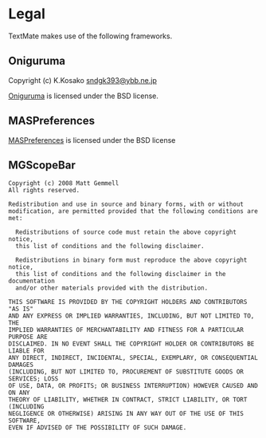 # Legal

TextMate makes use of the following frameworks.

## Oniguruma

Copyright (c) K.Kosako <sndgk393@ybb.ne.jp>

[Oniguruma][] is licensed under the BSD license.

[Oniguruma]: http://www.geocities.jp/kosako3/oniguruma/

## MASPreferences

[MASPreferences][] is licensed under the BSD license

[MASPreferences]: https://github.com/shpakovski/MASPreferences

## MGScopeBar

	Copyright (c) 2008 Matt Gemmell
	All rights reserved.

	Redistribution and use in source and binary forms, with or without
	modification, are permitted provided that the following conditions are met:

	  Redistributions of source code must retain the above copyright notice,
	  this list of conditions and the following disclaimer.

	  Redistributions in binary form must reproduce the above copyright notice,
	  this list of conditions and the following disclaimer in the documentation
	  and/or other materials provided with the distribution.

	THIS SOFTWARE IS PROVIDED BY THE COPYRIGHT HOLDERS AND CONTRIBUTORS "AS IS"
	AND ANY EXPRESS OR IMPLIED WARRANTIES, INCLUDING, BUT NOT LIMITED TO, THE
	IMPLIED WARRANTIES OF MERCHANTABILITY AND FITNESS FOR A PARTICULAR PURPOSE ARE
	DISCLAIMED. IN NO EVENT SHALL THE COPYRIGHT HOLDER OR CONTRIBUTORS BE LIABLE FOR
	ANY DIRECT, INDIRECT, INCIDENTAL, SPECIAL, EXEMPLARY, OR CONSEQUENTIAL DAMAGES
	(INCLUDING, BUT NOT LIMITED TO, PROCUREMENT OF SUBSTITUTE GOODS OR SERVICES; LOSS
	OF USE, DATA, OR PROFITS; OR BUSINESS INTERRUPTION) HOWEVER CAUSED AND ON ANY
	THEORY OF LIABILITY, WHETHER IN CONTRACT, STRICT LIABILITY, OR TORT (INCLUDING
	NEGLIGENCE OR OTHERWISE) ARISING IN ANY WAY OUT OF THE USE OF THIS SOFTWARE,
	EVEN IF ADVISED OF THE POSSIBILITY OF SUCH DAMAGE.
